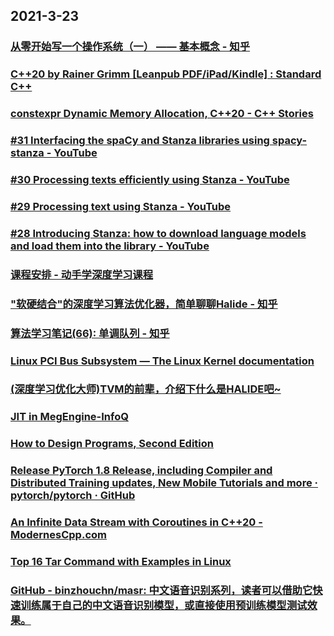 
## 2021-3-23

### [从零开始写一个操作系统（一） —— 基本概念 - 知乎](https://zhuanlan.zhihu.com/p/350587132)

### [C++20 by Rainer Grimm [Leanpub PDF/iPad/Kindle] : Standard C++](https://isocpp.org/blog/2021/03/cpp20-by-rainer-grimm-leanpub-pdf-ipad-kindle)

### [constexpr Dynamic Memory Allocation, C++20 - C++ Stories](https://www.cppstories.com/2021/constexpr-new-cpp20/)

### [#31 Interfacing the spaCy and Stanza libraries using spacy-stanza - YouTube](https://www.youtube.com/watch?v=Yqy7I7c7EXc&feature=youtu.be)

### [#30 Processing texts efficiently using Stanza - YouTube](https://www.youtube.com/watch?v=L2MmfJ3x5Jk&feature=youtu.be)

### [#29 Processing text using Stanza - YouTube](https://www.youtube.com/watch?v=w8vvgP4dQTU&feature=youtu.be)

### [#28 Introducing Stanza: how to download language models and load them into the library - YouTube](https://www.youtube.com/watch?reload=9&v=41aN-_NNY8g&feature=youtu.be)

### [课程安排 - 动手学深度学习课程](https://courses.d2l.ai/zh-v2/)

### ["软硬结合"的深度学习算法优化器，简单聊聊Halide - 知乎](https://zhuanlan.zhihu.com/p/358837301)

### [算法学习笔记(66): 单调队列 - 知乎](https://zhuanlan.zhihu.com/p/346354943)

### [Linux PCI Bus Subsystem — The Linux Kernel  documentation](https://dri.freedesktop.org/docs/drm/PCI/index.html)

### [(深度学习优化大师)TVM的前辈，介绍下什么是HALIDE吧~](https://juejin.cn/post/6942130513456922655)

### [JIT in MegEngine-InfoQ](https://www.infoq.cn/article/pQtavJljt4uq6HXMgkJs)

### [How to Design Programs, Second Edition](https://htdp.org/2018-01-06/Book/index.html)


### [Release PyTorch 1.8 Release, including Compiler and Distributed Training updates, New Mobile Tutorials and more · pytorch/pytorch · GitHub](https://github.com/pytorch/pytorch/releases/tag/v1.8.0)

### [An Infinite Data Stream with Coroutines in C++20 - ModernesCpp.com](http://www.modernescpp.com/index.php/an-infinite-data-stream-with-coroutines-in-c-20)

### [Top 16 Tar Command with Examples in Linux](https://www.linuxbuzz.com/tar-command-examples-in-linux/)

### [GitHub - binzhouchn/masr: 中文语音识别系列，读者可以借助它快速训练属于自己的中文语音识别模型，或直接使用预训练模型测试效果。](https://github.com/binzhouchn/masr)